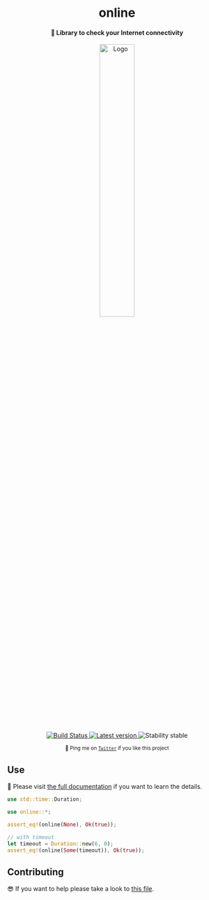 <h1 align="center">online</h1>

<h4 align="center">
  📶 Library to check your Internet connectivity
</h4>

<div align="center">
  <img alt="Logo" src="https://media.giphy.com/media/pYyFAHLW0zJL2/giphy.gif" width="40%">
</div>

<p align="center">
  <a href="https://travis-ci.org/jesusprubio/online">
    <img alt="Build Status" src="https://travis-ci.org/jesusprubio/online.svg?branch=master">
  </a>
  <a href="https://crates.io/crates/online">
    <img alt="Latest version" src="https://img.shields.io/crates/v/online.svg">
  </a>
  <img alt="Stability stable" src="https://img.shields.io/badge/stability-stable-green.svg">
</p>
<p align="center">
  <sub>🤙 Ping me on <a href="https://twitter.com/jesusprubio"><code>Twitter</code></a> if you like this project</sub>
</p>

## Use

📝 Please visit [the full documentation](https://docs.rs/online) if you want to learn the details.

<!-- cargo-sync-readme start -->

```rust
use std::time::Duration;

use online::*;

assert_eq!(online(None), Ok(true));

// with timeout
let timeout = Duration::new(6, 0);
assert_eq!(online(Some(timeout)), Ok(true));
```

<!-- cargo-sync-readme end -->

## Contributing

😎 If you want to help please take a look to [this file](.github/CONTRIBUTING.md).
